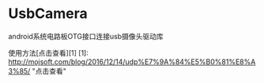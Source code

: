 # UsbCamera
android系统电路板OTG接口连接usb摄像头驱动库

使用方法[点击查看][1]
[1]: http://mojsoft.com/blog/2016/12/14/udp%E7%9A%84%E5%B0%81%E8%A3%85/        "点击查看" 

